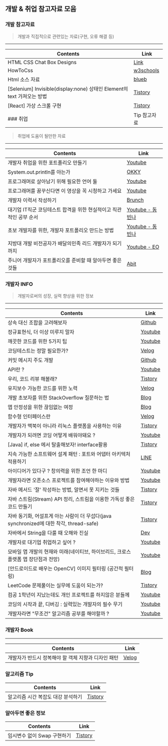 ## 개발 & 취업 참고자료 모음 

### 개발 참고자료
> 개발과 직접적으로 관련있는 자료(구현, 오류 해결 등)
<hr>

Contents                                | Link
----------------------------|------
HTML CSS Chat Box Designs | [Link](https://csshint.com/html-css-chat-box-designs/)
HowToCss                              | [w3schools](https://www.w3schools.com/howto/howto_css_icon_bar.asp)
Html 소스 자료                       | [blueb](https://www.blueb.co.kr/?c=1/14&uid=3940)
[Selenium] Invisible(display:none) 상태인 Element의 text 가져오는 방법 | [Tistory](https://jinseongsoft.tistory.com/310)
[React] 가상 스크롤 구현                 | [Tistory](https://yeoulcoding.tistory.com/m/171?category=816310)
### 취업 | Tip 참고자료
> 취업에 도움이 될만한 자료
<hr>

Contents                                | Link
----------------------------|------
개발자 취업을 위한 포트폴리오 만들기 | [Youtube](https://www.youtube.com/watch?v=KJUdqPDAtTI&feature=youtu.be)
System.out.println를 아는가              |  [OKKY](https://okky.kr/article/149762)
프로그래머로 살아남기 위해 필요한 언어 둘 | [Youtube](https://www.youtube.com/watch?v=ESU2IkFj9VM&feature=youtu.be)
프로그래머를 꿈꾸신다면 이 영상을 꼭 시청하고 가세요 | [Youtube](https://www.youtube.com/watch?v=hWMztQ4djCY&feature=youtu.be)
개발자 이력서 작성하기 | [Brunch](https://brunch.co.kr/@hee072794/132)
대기업 IT직군 코딩테스트 합격을 위한 현실적이고 직관적인 공부 순서 | [Youtube - 동빈나](https://www.youtube.com/watch?v=ukkLCl9yBvE)
초보 개발자를 위한, 개발자 포트폴리오 만드는 방법 | [Youtube - 동빈나](https://www.youtube.com/watch?v=hElB_FY33xs)
지방대 개발 비전공자가 배달의민족 리드 개발자가 되기까지 | [Youtube - EO](https://www.youtube.com/watch?v=V9AGvwPmnZU)
주니어 개발자가 포트폴리오를 준비할 때 알아두면 좋은 것들 | [Abit](https://abit.ly/ajhyk0)


### 개발자 INFO
> 개발자로써의 성장, 실력 향상을 위한 정보

<hr>

Contents                                | Link
----------------------------------------|------
상속 대신 조합을 고려해보자                   |[Github](https://bit.ly/3vN9sLc)
정규표현식, 더 이상 미루지 말자           | [Youtube](https://youtu.be/t3M6toIflyQ)
깨끗한 코드를 위한 5가지 팁 | [Youtube](https://www.youtube.com/watch?v=Jz8Sx1XYb04&feature=youtu.be)
코딩테스트는 정말 필요한가?  | [Velog](https://bit.ly/3cQIg6J)
커밋 메시지 주도 개발       | [Github](https://gyuwon.github.io/blog/2021/04/04/commit-message-driven-development.html) 
API란 ?                 | [Youtube](https://youtu.be/ogT267HvNuQ)
우리, 코드 리뷰 해볼래?      | [Tistory](https://hye-on-astrogrammer.tistory.com/13)
유지보수 가능한 코드를 위한 노력 | [Velog](https://velog.io/@jerrynim_/%EC%9C%A0%EC%A7%80%EB%B3%B4%EC%88%98-%EA%B0%80%EB%8A%A5%ED%95%9C-%EC%BD%94%EB%93%9C%EB%A5%BC-%EC%9C%84%ED%95%9C-%EB%85%B8%EC%98%A4%EC%98%A4%EB%A0%A5)
개발 초보자를 위한 StackOverflow 질문하는 법 |  [Blog](https://www.kowanas.com/coding/2020/11/23/stackoverflow/)
앱 안정성을 위한 끊임없는 여정               | [Blog](https://bit.ly/3pByjxU)
함수형 인터페이스란                         | [Velog](https://velog.io/@jaden_94/%ED%95%A8%EC%88%98%ED%98%95-%EC%9D%B8%ED%84%B0%ED%8E%98%EC%9D%B4%EC%8A%A4-Functional-Interface)
개발자가 맥북이 아니라 리눅스 플랫폼을 사용하는 이유 | [Tistory](https://stricky.tistory.com/422)
개발자가 되려면 코딩 어떻게 배워야돼요 ?           | [Youtube](https://youtu.be/Xxg581iRWks)
[Java] if, else 에서 탈출해보자! interface활용 |  [Tistory](https://bit.ly/36wcRn2)
지속 가능한 소프트웨어 설계 패턴 : 포트와 어댑터 아키텍처 적용하기  | [LINE](https://bit.ly/3mHBfbf)
아이디어가 있다구 ? 창의력을 위한 조언 한 마디              | [Youtube](https://youtu.be/Qc-D9oPKQt4)
개발자라면 오픈소스 프로젝트를 참여해야하는 이유와 방법          | [Youtube](https://youtu.be/GejCvgcBLwA)
자바 메서드 '잘' 작성하는 방법, 알면서 못 지키는 것들    |  [Tistory](https://jeong-pro.tistory.com/m/177?category=773575)
자바 스트림(Stream) API 정리, 스트림을 이용한 가독성 좋은 코드 만들기   | [Tistory](https://jeong-pro.tistory.com/m/165)
자바 동기화, 어설프게 아는 사람이 더 무섭다(java synchronized에 대한 착각, thread-safe)  | [Tistory](https://jeong-pro.tistory.com/m/227)
자바에서 String을 다룰 때 오해와 진실         |  [Dev](https://dev.to/composite/string-2l5a)
개발자로 대기업 취업하고 싶어 ?  | [Youtube](https://youtu.be/qe2FJR7KCeE)
모바일 앱 개발의 현재와 미래(네이티브, 하이브리드, 크로스 플랫폼 앱 장단점과 전망)  | [Youtube](https://youtu.be/2AS0WAOX8_8) 
[안드로이드로 배우는 OpenCV] 이미지 필터링 (공간적 필터링)  |  [Blog](https://bit.ly/3u6buVq)
LeetCode 문제풀이는 실무에 도움이 되는가?   | [Tistory](https://bit.ly/3nB08WZ)
컴공 1학년이 지났는데도 개인 프로젝트를 하지않은 분들께     |  [Youtube](https://youtu.be/7tRZfWQqSDs)
코딩의 시작과 끝, 디버깅 : 실력있는 개발자의 필수 무기 | [Youtube](https://youtu.be/IwC-BVM2_YQ)
개발자라면 "무조건" 알고리즘 공부를 해야할까 ?        | [Youtube](https://youtu.be/9TyyMtlk5i4)
### 개발자 Book

<hr>

Contents                                | Link
----------------------------------------|-------
개발자가 반드시 정복해야 할 객체 지향과 디자인 패턴 | [Velog](https://bit.ly/3eS6Hm2)


### 알고리즘 Tip
Contents                                | Link
----------------------------------------|------
알고리즘 시간 복잡도 대강 분석하기              | [Tistory](https://codingdog.tistory.com/entry/%EC%95%8C%EA%B3%A0%EB%A6%AC%EC%A6%98-%EC%8B%9C%EA%B0%84-%EB%B3%B5%EC%9E%A1%EB%8F%84-%EB%8C%80%EA%B0%95-%EB%B6%84%EC%84%9D%ED%95%98%EB%8A%94-%EB%B0%A9%EB%B2%95%EC%9D%84-%EC%98%88%EC%A0%9C%EB%A5%BC-%ED%86%B5%ED%95%B4-%EC%95%8C%EC%95%84%EB%B4%85%EC%8B%9C%EB%8B%A4)

### 알아두면 좋은 정보
Contents                                | Link
----------------------------------------|------
임시변수 없이 Swap 구현하기 | [Tistory](https://jungpaeng.tistory.com/12?category=929307)
